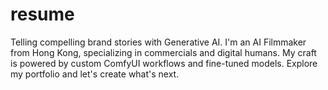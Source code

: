 # resume
Telling compelling brand stories with Generative AI. I'm an AI Filmmaker from Hong Kong, specializing in commercials and digital humans. My craft is powered by custom ComfyUI workflows and fine-tuned models. Explore my portfolio and let's create what's next.
